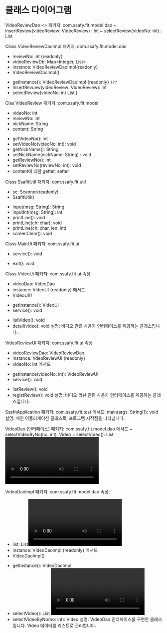 # 클래스 다이어그램

VideoReviewDao <<interface>>
패키지: com.ssafy.fit.model.dao
~ insertReview(videoReview: VideoReview) : int
~ selectReview(videoNo: int) : List<VideoReview>

Class VideoReviewDaoImpl
패키지: com.ssafy.fit.model.dao
- reviewNo: int {readonly}
- videoReviewDb: Map<Integer, List<VideoReview>>
- instance: VideoReviewDaoImpl{readonly}
- VideoReviewDaoImpl()
+ getInstance(): VideoReviewDaoImpl {readonly} `???`
+ InsertRevuew(videoReview: VideoReview): int
+ selectReview(videoNo: int List <VideoReview>) 

Clas VideoReview
패키지: com.ssafy.fit.model
- videoNo: int
- reviewNo: int
- nickName: String
- content: String
+ getVideoNo(): int
+ setVideoNo(videoNo: int): void
+ getNickName(): String
+ setNickName(nickName: String) : void
+ getReviewNo(): int
+ setReviewNo(reviewNo: int): void
+ content에 대한 getter, setter


Class SsafitUtil
패키지: com.ssafy.fit.util
- sc: Scanner{readonly}
- SsafitUtil()
+ input(msg: String): String
+ inputInt(msg: String): int
+ printLine(): void
+ printLine(ch: char): void
+ printLine(ch: char, len: int)
+ screenClear(): void

Class MainUi
패키지: com.ssafy.fit.ui
+ service(): void
- exit(): void

Class VideoUi
패키지: com.ssafy.fit.ui
속성
- videoDao: VideoDao
- instance: VideoUI {readonly}
메서드
- VideoUI()
+ getInstance(): VideoUi
+ service(): void
- listVideo(): void
- detail(video): void
설명: 비디오 관련 사용자 인터페이스를 제공하는 클래스입니다.


VideoReviewUi
패키지: com.ssafy.fit.ui
속성
- videoReviewDao: VideoReviewDao
- instance: VdeoReviewUi {readonly}
- videoNo: int
메서드
+ getInstance(videoNo: int): VideoReviewUi
+ service(): void
- listReview(): void
- registReview(): void
설명: 비디오 리뷰 관련 사용자 인터페이스를 제공하는 클래스입니다.

SsafitApplication
패키지: com.ssafy.fit.test
메서드: main(args: String[]): void
설명: 메인 어플리케이션 클래스로, 프로그램 시작점을 나타냅니다.

VideoDao (인터페이스)
패키지: com.ssafy.fit.model.dao
메서드
~ selectVideoByNo(no: int): Video
~ selectVideo(): List<Video>
설명: Video 데이터 액세스 객체의 인터페이스입니다.

VideoDaoImpl
패키지: com.ssafy.fit.model.dao
속성: 
- list: List<Video>
- instance: VideoDaoImpl {readonly}
메서드
- VideoDaoImpl()
+ getInstance(): VideoDaoImpl
+ selectVideo(): List <Video>
+ selectVideoByNo(no: int): Video
설명: VideoDao 인터페이스를 구현한 클래스입니다. Video 데이터를 리스트로 관리합니다.

